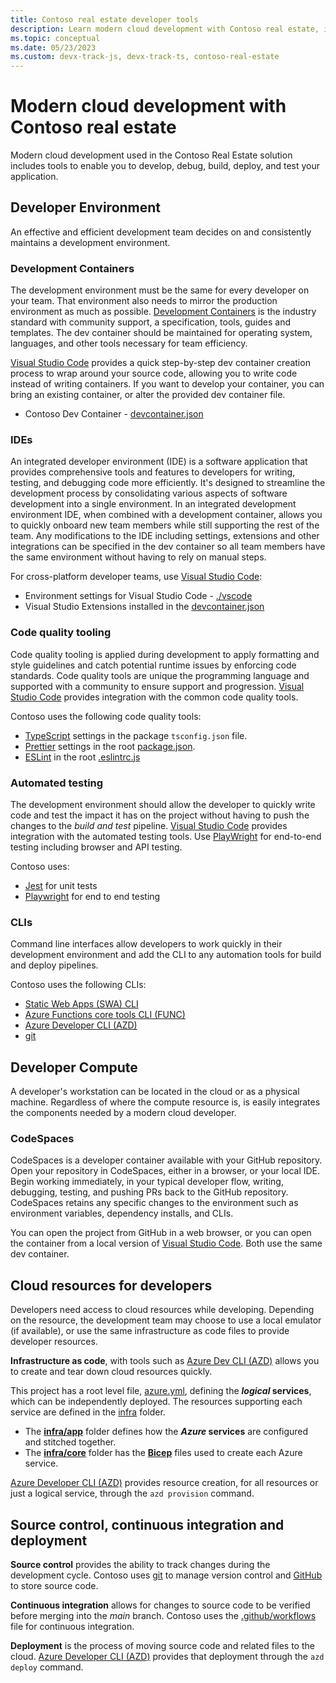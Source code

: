 ```yaml
---
title: Contoso real estate developer tools
description: Learn modern cloud development with Contoso real estate, including tools to enable you to develop, debug, build, deploy, and test your application.
ms.topic: conceptual
ms.date: 05/23/2023
ms.custom: devx-track-js, devx-track-ts, contoso-real-estate
---
```


# Modern cloud development with Contoso real estate

Modern cloud development used in the Contoso Real Estate solution includes tools to enable you to develop, debug, build, deploy, and test your application. 

## Developer Environment

An effective and efficient development team decides on and consistently maintains a development environment. 

### Development Containers

The development environment must be the same for every developer on your team. That environment also needs to mirror the production environment as much as possible. [Development Containers](https://containers.dev/) is the industry standard with community support, a specification, tools, guides and templates. The dev container should be maintained for operating system, languages, and other tools necessary for team efficiency.

[Visual Studio Code](https://code.visualstudio.com/docs/devcontainers/containers) provides a quick step-by-step dev container creation process to wrap around your source code, allowing you to write code instead of writing containers. If you want to develop your container, you can bring an existing container, or alter the provided dev container file.

* Contoso Dev Container - [devcontainer.json](https://github.com/Azure-Samples/contoso-real-estate/blob/main/.devcontainer/devcontainer.json)

### IDEs

An integrated developer environment (IDE) is a software application that provides comprehensive tools and features to developers for writing, testing, and debugging code more efficiently. It's designed to streamline the development process by consolidating various aspects of software development into a single environment. In an integrated development environment IDE, when combined with a development container, allows you to quickly onboard new team members while still supporting the rest of the team. Any modifications to the IDE including settings, extensions and other integrations can be specified in the dev container so all team members have the same environment without having to rely on manual steps. 

For cross-platform developer teams, use [Visual Studio Code](https://code.visualstudio.com/):

* Environment settings for Visual Studio Code - [./vscode](https://github.com/Azure-Samples/contoso-real-estate/tree/main/.vscode)
* Visual Studio Extensions installed in the [devcontainer.json](https://github.com/Azure-Samples/contoso-real-estate/blob/main/.devcontainer/devcontainer.json)

### Code quality tooling

Code quality tooling is applied during development to apply formatting and style guidelines and catch potential runtime issues by enforcing code standards. Code quality tools are unique the programming language and supported with a community to ensure support and progression. [Visual Studio Code](https://code.visualstudio.com/) provides integration with the common code quality tools.

Contoso uses the following code quality tools:

* [TypeScript](https://www.typescriptlang.org/) settings in the package `tsconfig.json` file.
* [Prettier](https://prettier.io/) settings in the root [package.json](https://github.com/Azure-Samples/contoso-real-estate/blob/main/package.json).
* [ESLint](https://eslint.org/) in the root [.eslintrc.js](https://github.com/Azure-Samples/contoso-real-estate/blob/main/.eslintrc.js)

### Automated testing

The development environment should allow the developer to quickly write code and test the impact it has on the project without having to push the changes to the _build and test_ pipeline. [Visual Studio Code](https://code.visualstudio.com/) provides integration with the automated testing tools. Use [PlayWright](https://playwright.dev/docs/intro) for end-to-end testing including browser and API testing.

Contoso uses:

* [Jest](https://jestjs.io/) for unit tests
* [Playwright](https://playwright.dev/docs/intro) for end to end testing

### CLIs

Command line interfaces allow developers to work quickly in their development environment and add the CLI to any automation tools for build and deploy pipelines. 

Contoso uses the following CLIs:

* [Static Web Apps (SWA) CLI](https://github.com/Azure/static-web-apps-cli)
* [Azure Functions core tools CLI (FUNC)](https://github.com/Azure/azure-functions-core-tools)
* [Azure Developer CLI (AZD)](https://github.com/Azure/azure-dev)
* [git](https://git-scm.com/downloads)

## Developer Compute

A developer's workstation can be located in the cloud or as a physical machine. Regardless of where the compute resource is, is easily integrates the components needed by a modern cloud developer.

### CodeSpaces

CodeSpaces is a developer container available with your GitHub repository. Open your repository in CodeSpaces, either in a browser, or your local IDE. Begin working immediately, in your typical developer flow, writing, debugging, testing, and pushing PRs back to the GitHub repository. CodeSpaces retains any specific changes to the environment such as environment variables, dependency installs, and CLIs. 

You can open the project from GitHub in a web browser, or you can open the container from a local version of [Visual Studio Code](https://code.visualstudio.com/). Both use the same dev container. 

## Cloud resources for developers

Developers need access to cloud resources while developing. Depending on the resource, the development team may choose to use a local emulator (if available), or use the same infrastructure as code files to provide developer resources. 

**Infrastructure as code**, with tools such as [Azure Dev CLI (AZD)](/azure/developer/azure-developer-cli/overview) allows you to create and tear down cloud resources quickly. 

This project has a root level file, [azure.yml](https://github.com/Azure-Samples/contoso-real-estate/blob/main/azure.yaml), defining the **_logical_ services**, which can be independently deployed. The resources supporting each service are defined in the [infra](https://github.com/Azure-Samples/contoso-real-estate/tree/main/infra) folder. 

* The [**infra/app**](https://github.com/Azure-Samples/contoso-real-estate/tree/main/infra/app) folder defines how the **_Azure_ services** are configured and stitched together.
* The [**infra/core**](https://github.com/Azure-Samples/contoso-real-estate/tree/main/infra/core) folder has the [**Bicep**](/azure/azure-resource-manager/bicep/) files used to create each Azure service.

[Azure Developer CLI (AZD)](https://github.com/Azure/azure-dev) provides resource creation, for all resources or just a logical service, through the `azd provision` command.

## Source control, continuous integration and deployment

**Source control** provides the ability to track changes during the development cycle. Contoso uses [git](https://git-scm.com/downloads) to manage version control and [GitHub](https://github.com/Azure-Samples/contoso-real-estate) to store source code.

**Continuous integration** allows for changes to source code to be verified before merging into the _main_ branch. Contoso uses the [.github/workflows](https://github.com/Azure-Samples/contoso-real-estate/tree/main/.github/workflows) file for continuous integration.

**Deployment** is the process of moving source code and related files to the cloud. [Azure Developer CLI (AZD)](https://github.com/Azure/azure-dev) provides that deployment through the `azd deploy` command.
